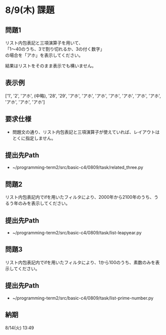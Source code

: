 # 8/9(木) 課題

## 問題1

リスト内包表記と三項演算子を用いて、  
「1〜40のうち、3で割り切れるか、3の付く数字」  
の場合を「アホ」を表示してください。

結果はリストをそのまま表示でも構いません。

## 表示例

['1', '2', 'アホ', (中略), '28', '29', 'アホ', 'アホ', 'アホ', 'アホ', 'アホ', 'アホ', 'アホ', 'アホ', 'アホ', 'アホ']

## 要求仕様

* 問題文の通り、リスト内包表記と三項演算子が使えていれば、レイアウトはとくに指定しません。

## 提出先Path

* ~/programming-term2/src/basic-c4/0809/task/related_three.py

## 問題2

リスト内包表記内でifを用いたフィルタにより、2000年から2100年のうち、うるう年のみを表示してください。

## 提出先Path

* ~/programming-term2/src/basic-c4/0809/task/list-leapyear.py

## 問題3

リスト内包表記内でifを用いたフィルタにより、1から100のうち、素数のみを表示してください。

## 提出先Path

* ~/programming-term2/src/basic-c4/0809/task/list-prime-number.py

## 納期

8/14(火) 13:49
